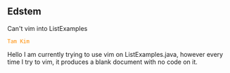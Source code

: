 ## Edstem

Can't vim into ListExamples

<code style="color : Darkorange">Tam Kim</code>

Hello I am currently trying to use vim on ListExamples.java, however every time I try to vim, it produces a blank document with no code on it.
